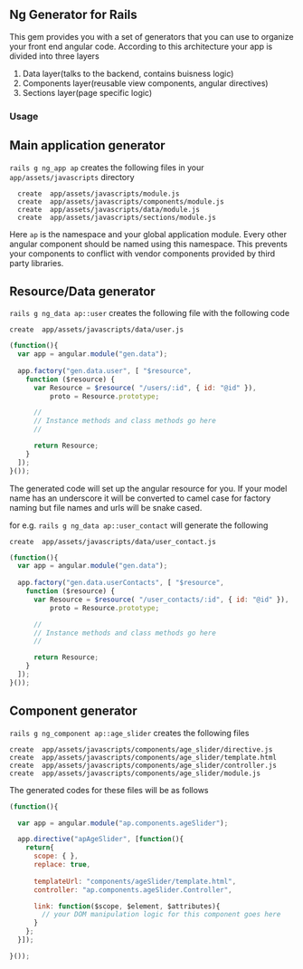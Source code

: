 ## Ng Generator for Rails

This gem provides you with a set of generators that you can use to organize your front end angular code. According to this architecture your app is divided into three layers

1. Data layer(talks to the backend, contains buisness logic)
2. Components layer(reusable view components, angular directives)
3. Sections layer(page specific logic)

### Usage

## Main application generator
`rails g ng_app ap` creates the following files in your `app/assets/javascripts` directory

```
  create  app/assets/javascripts/module.js
  create  app/assets/javascripts/components/module.js
  create  app/assets/javascripts/data/module.js
  create  app/assets/javascripts/sections/module.js
```

Here `ap` is the namespace and your global application module. Every other angular component should be named using this namespace. This prevents your components to conflict with vendor components provided by third party libraries.

## Resource/Data generator

`rails g ng_data ap::user` creates the following file with the following code

`create  app/assets/javascripts/data/user.js`

```javascript
(function(){
  var app = angular.module("gen.data");
  
  app.factory("gen.data.user", [ "$resource", 
    function ($resource) {
      var Resource = $resource( "/users/:id", { id: "@id" }),
          proto = Resource.prototype;

      //    
      // Instance methods and class methods go here
      // 

      return Resource;
    }
  ]);
}());
```
The generated code will set up the angular resource for you. If your model name has an underscore it will be converted to camel case for factory naming but file names and urls will be snake cased.

for e.g. `rails g ng_data ap::user_contact` will generate the following

`create  app/assets/javascripts/data/user_contact.js`

```javascript
(function(){
  var app = angular.module("gen.data");
  
  app.factory("gen.data.userContacts", [ "$resource", 
    function ($resource) {
      var Resource = $resource( "/user_contacts/:id", { id: "@id" }),
          proto = Resource.prototype;

      //    
      // Instance methods and class methods go here
      // 

      return Resource;
    }
  ]);
}());
```

## Component generator

`rails g ng_component ap::age_slider` creates the following files

```
create  app/assets/javascripts/components/age_slider/directive.js
create  app/assets/javascripts/components/age_slider/template.html
create  app/assets/javascripts/components/age_slider/controller.js
create  app/assets/javascripts/components/age_slider/module.js
```

The generated codes for these files will be as follows

```javascript
(function(){

  var app = angular.module("ap.components.ageSlider");

  app.directive("apAgeSlider", [function(){
    return{
      scope: { },
      replace: true,
      
      templateUrl: "components/ageSlider/template.html",
      controller: "ap.components.ageSlider.Controller",

      link: function($scope, $element, $attributes){
        // your DOM manipulation logic for this component goes here 
      }
    }; 
  }]); 

}());
```

